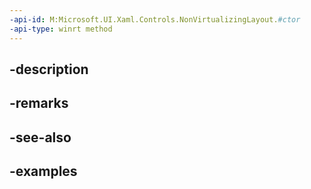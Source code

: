 ```yaml
---
-api-id: M:Microsoft.UI.Xaml.Controls.NonVirtualizingLayout.#ctor
-api-type: winrt method
---
```


## -description

## -remarks

## -see-also

## -examples

